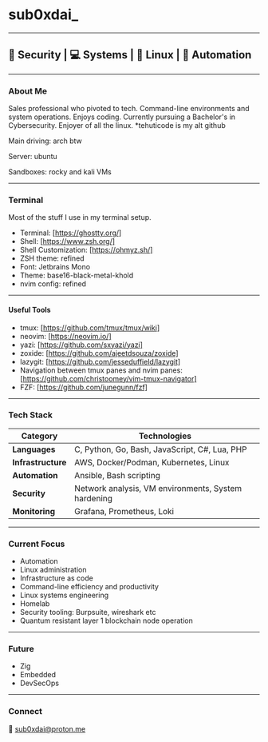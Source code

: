 # sub0xdai_
---

## 🔐 Security | 💻 Systems | 🐧 Linux | 🤖 Automation 
---
### About Me

Sales professional who pivoted to tech. Command-line environments and system operations. Enjoys coding. Currently pursuing a Bachelor's in Cybersecurity. Enjoyer of all the linux. *tehuticode is my alt github

Main driving: arch btw

Server: ubuntu 

Sandboxes: rocky and kali VMs


---
### Terminal 

Most of the stuff I use in my terminal setup.

- Terminal: [https://ghostty.org/]
- Shell: [https://www.zsh.org/]
- Shell Customization: [https://ohmyz.sh/]
- ZSH theme: refined 
- Font: Jetbrains Mono
- Theme: base16-black-metal-khold
- nvim config: refined

---
#### Useful Tools

- tmux: [https://github.com/tmux/tmux/wiki]
- neovim: [https://neovim.io/]
- yazi: [https://github.com/sxyazi/yazi]
- zoxide: [https://github.com/ajeetdsouza/zoxide]
- lazygit: [https://github.com/jesseduffield/lazygit]
- Navigation between tmux panes and nvim panes: [https://github.com/christoomey/vim-tmux-navigator]
- FZF: [https://github.com/junegunn/fzf]


---
### Tech Stack

| Category | Technologies |
|----------|-------------|
| **Languages** | C, Python, Go, Bash, JavaScript, C#, Lua, PHP |
| **Infrastructure** | AWS, Docker/Podman, Kubernetes, Linux |
| **Automation** | Ansible, Bash scripting |
| **Security** | Network analysis, VM environments, System hardening |
| **Monitoring** | Grafana, Prometheus, Loki |

---
### Current Focus

- Automation
- Linux administration 
- Infrastructure as code
- Command-line efficiency and productivity
- Linux systems engineering
- Homelab
- Security tooling: Burpsuite, wireshark etc
- Quantum resistant layer 1 blockchain node operation

---
### Future

- Zig
- Embedded
- DevSecOps

---
### Connect

📧 [sub0xdai@proton.me](mailto:sub0xdai@proton.me)










                        
